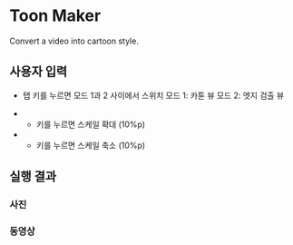 # Toon Maker
Convert a video into cartoon style.

## 사용자 입력
* 탭 키를 누르면 모드 1과 2 사이에서 스위치
모드 1: 카툰 뷰
모드 2: 엣지 검출 뷰

* + 키를 누르면 스케일 확대 (10%p)
* - 키를 누르면 스케일 축소 (10%p)

## 실행 결과
### 사진

### 동영상